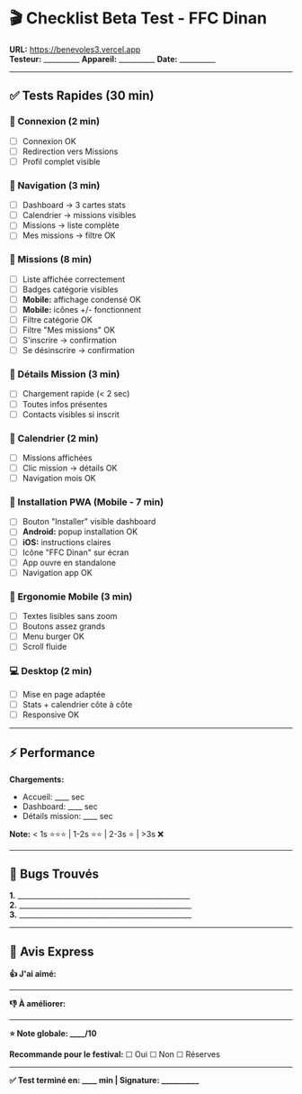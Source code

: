 # 🎬 Checklist Beta Test - FFC Dinan

**URL:** https://benevoles3.vercel.app  
**Testeur:** __________ **Appareil:** __________ **Date:** __________

---

## ✅ Tests Rapides (30 min)

### 🔐 Connexion (2 min)
- [ ] Connexion OK
- [ ] Redirection vers Missions
- [ ] Profil complet visible

### 📱 Navigation (3 min)
- [ ] Dashboard → 3 cartes stats
- [ ] Calendrier → missions visibles
- [ ] Missions → liste complète
- [ ] Mes missions → filtre OK

### 🎯 Missions (8 min)
- [ ] Liste affichée correctement
- [ ] Badges catégorie visibles
- [ ] **Mobile:** affichage condensé OK
- [ ] **Mobile:** icônes +/- fonctionnent
- [ ] Filtre catégorie OK
- [ ] Filtre "Mes missions" OK
- [ ] S'inscrire → confirmation
- [ ] Se désinscrire → confirmation

### 📄 Détails Mission (3 min)
- [ ] Chargement rapide (< 2 sec)
- [ ] Toutes infos présentes
- [ ] Contacts visibles si inscrit

### 📅 Calendrier (2 min)
- [ ] Missions affichées
- [ ] Clic mission → détails OK
- [ ] Navigation mois OK

### 📲 Installation PWA (Mobile - 7 min)
- [ ] Bouton "Installer" visible dashboard
- [ ] **Android:** popup installation OK
- [ ] **iOS:** instructions claires
- [ ] Icône "FFC Dinan" sur écran
- [ ] App ouvre en standalone
- [ ] Navigation app OK

### 📐 Ergonomie Mobile (3 min)
- [ ] Textes lisibles sans zoom
- [ ] Boutons assez grands
- [ ] Menu burger OK
- [ ] Scroll fluide

### 💻 Desktop (2 min)
- [ ] Mise en page adaptée
- [ ] Stats + calendrier côte à côte
- [ ] Responsive OK

---

## ⚡ Performance

**Chargements:**
- Accueil: ____ sec
- Dashboard: ____ sec  
- Détails mission: ____ sec

**Note:** < 1s ⭐⭐⭐ | 1-2s ⭐⭐ | 2-3s ⭐ | >3s ❌

---

## 🐛 Bugs Trouvés

**1.** ________________________________________________  
**2.** ________________________________________________  
**3.** ________________________________________________

---

## 💭 Avis Express

**👍 J'ai aimé:**  
_____________________________________________________

**👎 À améliorer:**  
_____________________________________________________

**⭐ Note globale: ____/10**

**Recommande pour le festival:** ☐ Oui ☐ Non ☐ Réserves

---

**✅ Test terminé en: ____ min | Signature: __________**












